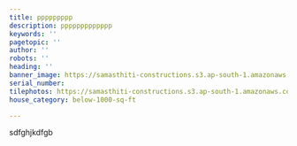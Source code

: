 ```yaml
---
title: ppppppppp
description: ppppppppppppp
keywords: ''
pagetopic: ''
author: ''
robots: ''
heading: ''
banner_image: https://samasthiti-constructions.s3.ap-south-1.amazonaws.com/uploads/5038590.png
serial_number: 
tilephotos: https://samasthiti-constructions.s3.ap-south-1.amazonaws.com/uploads/F234.jpg
house_category: below-1000-sq-ft

---
```

sdfghjkdfgb